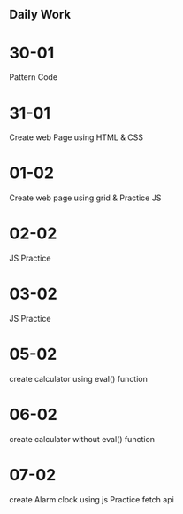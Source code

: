 ## Daily Work

# 30-01
Pattern Code

# 31-01
Create web Page using HTML & CSS

# 01-02
Create web page using grid & Practice JS

# 02-02
JS Practice

# 03-02
JS Practice

# 05-02
create calculator using eval() function

# 06-02
create calculator without eval() function

# 07-02
create Alarm clock using js
Practice fetch api